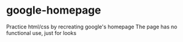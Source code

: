 # google-homepage
Practice html/css by recreating google's homepage
The page has no functional use, just for looks